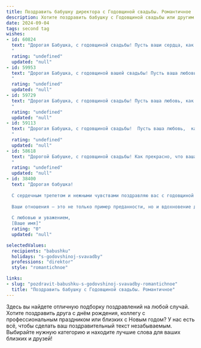 ```yaml
---
title: Поздравить бабушку директора с Годовщиной свадьбы. Романтичное
description: Хотите поздравить бабушку с Годовщиной свадьбы или другим праздником? Наш ИИ создаст незабываемое поздравление, а вы обязательно выделитесь среди других.  
date: 2024-09-04
tags: second tag
wishes:
- id: 60824
  text: "Дорогая Бабушка, с годовщиной свадьбы! Пусть ваши сердца, как и много лет назад, бьются в унисон, а любовь  остается яркой и нежной, словно первый рассвет. Желаем вам, чтобы ваш путь по жизни, пройденный вместе, был наполнен счастьем, добром и бесконечной нежностью!
  "
  rating: "undefined"
  updated: "null"
- id: 59953
  text: "Дорогая Бабушка, с годовщиной вашей свадьбы! Пусть ваша любовь, подобно крепкому дереву, устоявшему перед штормами, расцветает с каждым годом всё ярче. Желаю вам долгих лет в окружении любви, счастья и взаимного уважения.
  "
  rating: "undefined"
  updated: "null"
- id: 59729
  text: "Дорогая Бабушка, с годовщиной свадьбы! Пусть ваша любовь, как крепкое дерево, с каждым годом становится только сильнее, а семейное гнездо - уютнее. Желаю вам долгих лет в окружении любви, счастья и уважения, ведь вы прекрасный пример настоящей любви и преданности!
  "
  rating: "undefined"
  updated: "null"
- id: 59113
  text: "Дорогая Бабушка, с годовщиной свадьбы!  Пусть ваша любовь,  как  прекрасное вино,  с годами становится  только  крепче  и  богаче!  Желаю  вам  еще  многих  счастливых  лет  вместе,  чтобы  каждый  день  был  наполнен  радостью,  нежностью  и  взаимным  уважением.  Будьте  здоровы,  любимы  и  счастливы!
  "
  rating: "undefined"
  updated: "null"
- id: 58618
  text: "Дорогой Бабушке, с годовщиной свадьбы! Как прекрасно, что ваша любовь, как хорошее вино, с годами только крепчает и становится ещё более утонченной! Желаю вам, чтобы ваша жизнь была наполнена радостью, счастьем и нежностью, как в тот день, когда вы сказали друг другу \"да\"! Пусть каждый день будет для вас началом новой истории, полной любви и взаимного уважения.
  "
  rating: "undefined"
  updated: "null"
- id: 38400
  text: "Дорогая бабушка!
  
  С сердечным трепетом и нежными чувствами поздравляю вас с годовщиной вашей замечательной свадьбы! Этот день — яркая веха в вашей жизни, символ любви, которой вы делитесь уже долгие годы. Вы как истинный директор своего счастья смогли создать уютный и теплый мир, наполненный заботой и пониманием.
  
  Ваши отношения — это не только пример преданности, но и вдохновение для всех нас. Пусть каждый миг, проведенный вместе, будет полон радости, а любовь растет с каждым годом, как цветущий сад.
  
  С любовью и уважением,
  [Ваше имя]"
  rating: "0"
  updated: "null"

selectedValues:
  recipients: "babushku"
  holidays: "s-godovshinoj-svavadby"
  professions: "direktor"
  style: "romantichnoe"

links:
- slug: "pozdravit-babushku-s-godovshinoj-svavadby-romantichnoe"
  title: "Поздравить бабушку с Годовщиной свадьбы. Романтичное"
---
```


Здесь вы найдете отличную подборку поздравлений на любой случай. 
Хотите поздравить друга с днём рождения, коллегу с профессиональным праздником или близких с Новым годом? У нас есть всё, чтобы сделать ваш поздравительный текст незабываемым. Выбирайте нужную категорию и находите лучшие слова для ваших близких и друзей!
